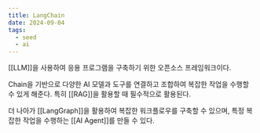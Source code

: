 ```yaml
---
title: LangChain
date: 2024-09-04
tags:
  - seed
  - ai
---
```


[[LLM]]을 사용하여 응용 프로그램을 구축하기 위한 오픈소스 프레임워크이다. 

Chain을 기반으로 다양한 AI 모델과 도구를 연결하고 조합하여 복잡한 작업을 수행할 수 있게 해준다.
특히 [[RAG]]을 활용할 때 필수적으로 활용된다.

더 나아가 [[LangGraph]]을 활용하여 복잡한 워크플로우를 구축할 수 있으며, 특정 복잡한 작업을 수행하는 [[AI Agent]]를 만들 수 있다.
